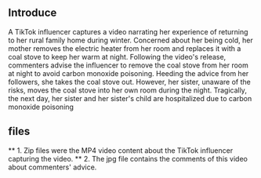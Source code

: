 ## Introduce 
A TikTok influencer captures a video narrating her experience of returning to her rural family home during winter. Concerned about her being cold, her mother removes the electric heater from her room and replaces it with a coal stove to keep her warm at night. Following the video's release, commenters advise the influencer to remove the coal stove from her room at night to avoid carbon monoxide poisoning. Heeding the advice from her followers, she takes the coal stove out. However, her sister, unaware of the risks, moves the coal stove into her own room during the night. Tragically, the next day, her sister and her sister's child are hospitalized due to carbon monoxide poisoning

## files
** 1. Zip files were the MP4 video content about the TikTok influencer capturing the video.
** 2. The jpg file contains the comments of this video about commenters' advice.


